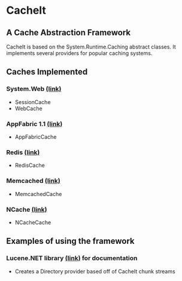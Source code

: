 # CacheIt 
## A Cache Abstraction Framework
CacheIt is based on the System.Runtime.Caching abstract classes. It implements several providers for popular caching systems.
## Caches Implemented
### System.Web [(link)](CacheIt.Web/CacheIte.Web.md)
* SessionCache
* WebCache

### AppFabric 1.1 [(link)](CacheIt.AppFabric/CacheIt.AppFabric.md)
* AppFabricCache

### Redis [(link)](CacheIt.Redis/CacheIt.Redis.md)
* RedisCache

### Memcached [(link)](CacheIt.Memcached/CacheIt.Memcached.md)
* MemcachedCache

### NCache [(link)](CacheIt.NCache/CacheIt.NCache.md)
* NCacheCache

## Examples of using the framework
### Lucene.NET library [(link)](CacheIt.Lucene/CacheIt.Lucene.md) for documentation 
* Creates a Directory provider based off of CacheIt chunk streams